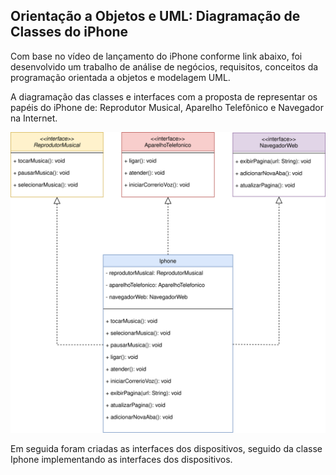 ## Orientação a Objetos e UML: Diagramação de Classes do iPhone

Com base no vídeo de lançamento do iPhone conforme link abaixo, foi desenvolvido um trabalho de análise de negócios, requisitos, conceitos da programação orientada a objetos e modelagem UML.

 A diagramação das classes e interfaces com a proposta de representar os papéis do iPhone de: Reprodutor Musical, Aparelho Telefônico e Navegador na Internet. 
 
<img src="./Iphone-UML.drawio.svg">
 
 
 Em seguida foram criadas as interfaces dos dispositivos, seguido da classe Iphone implementando as interfaces dos dispositivos. 